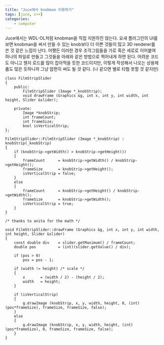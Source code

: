 ```yaml
---
title: "Juce에서 knobman 이용하기"
tags: [juce, c++]
categories:
    - computer
---
```


Juce에서는 WDL-OL처럼 knobman을 직접 지원하진 않는다. 요새 플러그인의 UI를 보면 knobman을 써서 만들 수 있는 knob보다 더 이쁜 것들이 많고 3D renderer를 쓴 것 같은 느낌이 난다. 어쨌든 이러한 경우 조각그림들을 가로 혹은 세로로 이어붙여 하나의 파일로 만들고 그것들을 아래와 같은 방법으로 찍어내게 하면 된다. 어려운 코드도 아니고 웬지 로드를 많이 잡아먹을 듯한 코드이지만, 이렇게 작성해서 나오는 상용제품도 많은 듯하니까 그냥 맘편히 써도 될 것 같다. (나 같으면 별로 타협 못할 것 같지만)


```
class FilmStripSlider
{
	public:
		FilmStripSlider (Image *_knobStrip);
		void drawFrame (Graphics &g, int x, int y, int width, int height, Slider &slider);

	private:
		Image *knobStrip;
		int frameCount;
		int frameSize;
		bool isVerticalStrip;
};
```
```
FilmStripSlider::FilmStripSlider (Image *_knobStrip) : knobStrip(_knobStrip)
{
	if (knobStrip->getWidth() > knobStrip->getHeight())
	{
		frameCount		= knobStrip->getWidth() / knobStrip->getHeight();
		frameSize		= knobStrip->getHeight();
		isVerticalStrip	= false;
	}
	else
	{
		frameCount		= knobStrip->getHeight() / knobStrip->getWidth();
		frameSize		= knobStrip->getWidth();
		isVerticalStrip	= true;
	}
}

/* thanks to anita for the math */

void FilmStripSlider::drawFrame (Graphics &g, int x, int y, int width, int height, Slider &slider)
{
	const double div	= slider.getMaximum() / frameCount;
	double pos			= (int)(slider.getValue() / div);

	if (pos > 0)
		pos = pos - 1;

	if (width != height) /* scale */
	{
		x		= (width / 2) - (height / 2);
		width	= height;
	}

	if (isVerticalStrip)
	{
		g.drawImage (knobStrip, x, y, width, height, 0, (int)(pos*frameSize), frameSize, frameSize, false);
	}
	else
	{
		g.drawImage (knobStrip, x, y, width, height, (int)(pos*frameSize), 0, frameSize, frameSize, false);
	}
}
```